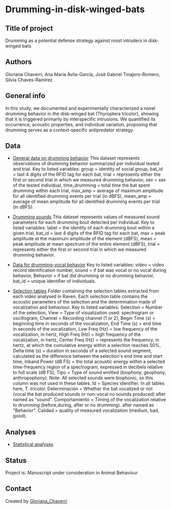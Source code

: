 # Drumming-in-disk-winged-bats

## Title of project
Drumming as a potential defense strategy against roost intruders in disk-winged bats

## Authors
Gloriana Chaverri, Ana María Ávila-García, José Gabriel Tinajero-Romero, Silvia Chaves-Ramírez

## General info
In this study, we documented and experimentally characterized a novel drumming behavior in the disk-winged bat (Thyroptera tricolor), showing that it is triggered primarily by interspecific intrusions. We quantified its occurrence, acoustic properties, and individual variation, proposing that drumming serves as a context-specific antipredator strategy. 

## Data
* [General data on drumming behavior](https://github.com/morceglo/drumming/blob/main/data.xlsx)
This dataset represents observations of drumming behavior summarized per individual tested and trial. Key to listed variables: group = identity of social group, bat_id = last 4 digits of the RFID tag for each bat, trial = represents either the first or second trial in which we measured drumming behavior, sex = sex of the tested individual, time_drumming = total time the bat spent drumming within each trial, max_amp = average of maximum amplitude for all identified drumming events per trial (in dBFS), mean_amp = average of mean amplitude for all identified drumming events per trial (in dBFS).

* [Drumming sounds](https://github.com/morceglo/drumming/blob/main/drumming_sounds.xlsx)
This dataset represents values of measured sound parameters for each drumming bout detected per individual. Key to listed variables: label = the identity of each drumming bout within a given trial, bat_id = last 4 digits of the RFID tag for each bat, max = peak amplitude at the maximum amplitude of the element (dBFS), mean = peak amplitude at mean spectrum of the entire element (dBFS), trial = represents either the first or second trial in which we measured drumming behavior.

* [Data for drumming-vocal behavior](https://github.com/morceglo/drumming/blob/main/seltab_expe.txt)
Key to listed variables: video = video record identification number, sound = if bat was vocal or no vocal during behavior, Behavior = if bat did drumming or no drumming behavior, bat_id = unique identifier of individuals.

* [Selection tables](https://github.com/morceglo/drumming/tree/SELTABLE/SELTABLE)
Folder containing the selection tables extracted from each video analysed in Raven. Each selection table contains the acoustic parameters of the selection and the determination made of vocalization and behaviour. Key to listed variables: Selection = Number of the selection, View = Type of visualization used: spectrogram or oscillogram, Channel = Recording channel (1 or 2), Begin Time (s) = beginning time in seconds of the vocalization, End Time (s) = end time in seconds of the vocalization, Low Freq (Hz) = low frequency of the vocalization, in hertz, High Freq (Hz) = high frequency of the vocalization, in hertz, Center Freq (Hz) = represents the frequency, in hertz, at which the cumulative energy within a selection reaches 50%, Delta time (s) = duration in seconds of a selected sound segment, calculated as the difference between the selection's end time and start time, Inband Power (dB FS) = the total acoustic energy within a selected time-frequency region of a spectrogram, expressed in decibels relative to full scale (dB FS), Tipo = Type of sound emitted (biophony, geophony, anthropophony). Note: All selected sounds were biophonic, so this column was not used in these tables. Id = Species identifier. In all tables here, T. tricolor. Determinación = Whether the bat vocalized or not (vocal the bat produced sounds or non-vocal no sounds produced) after named as "sound". Comportamiento = Timing of the vocalization relative to drumming (before,during, after or no drumming). after named as "Behavior". Calidad = quality of measured vocalization (medium, bad, good).

## Analyses

* [Statistical analyses](https://github.com/morceglo/drumming/blob/main/Drumming_analyses.R)
  

## Status
Project is: Manuscript under consideration in Animal Behaviour

## Contact
Created by [Gloriana_Chaverri](batcr.com/)
